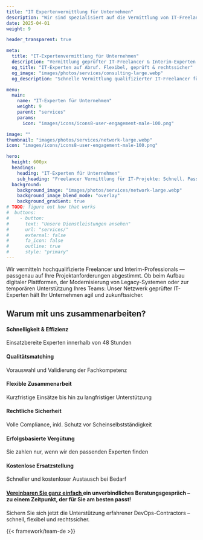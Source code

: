 ```yaml
---
title: "IT Expertenvermittlung für Unternehmen"
description: "Wir sind spezialisiert auf die Vermittlung von IT-Freelancern und bieten Ihnen schnellen Zugang zu hochqualifizierten Fachkräften. "
date: 2025-04-01
weight: 9

header_transparent: true

meta:
  title: "IT-Expertenvermittlung für Unternehmen"
  description: "Vermittlung geprüfter IT-Freelancer & Interim-Experten – schnell, flexibel und rechtssicher. Passgenau für Ihre Projekte."
  og_title: "IT-Experten auf Abruf. Flexibel, geprüft & rechtssicher"
  og_image: "images/photos/services/consulting-large.webp"
  og_description: "Schnelle Vermittlung qualifizierter IT-Freelancer für Ihr Unternehmen – inklusive Qualitätsmatching, rechtlicher Absicherung und erfolgsbasierter Vergütung."

menu:
  main:
    name: "IT-Experten für Unternehmen"
    weight: 9
    parent: "services"
    params:
      icon: "images/icons/icons8-user-engagement-male-100.png"

image: ""
thumbnail: "images/photos/services/network-large.webp"
icon: "images/icons/icons8-user-engagement-male-100.png"

hero:
  height: 600px
  headings:
    heading: "IT-Experten für Unternehmen"
    sub_heading: "Freelancer Vermittlung für IT-Projekte: Schnell. Passgenau. Sicher."
  background:
    background_image: "images/photos/services/network-large.webp"
    background_image_blend_mode: "overlay"
    background_gradient: true
# TODO: figure out how that works
#  buttons:
#    - button:
#      text: "Unsere Dienstleistungen ansehen"
#      url: "services/"
#      external: false
#      fa_icon: false
#      outline: true
#      style: "primary"
---
```


Wir vermitteln hochqualifizierte Freelancer und Interim-Professionals — passgenau auf Ihre Projektanforderungen abgestimmt. Ob beim Aufbau digitaler Plattformen, der Modernisierung von Legacy-Systemen oder zur temporären Unterstützung Ihres Teams: Unser Netzwerk geprüfter IT-Experten hält Ihr Unternehmen agil und zukunftssicher.

##  Warum mit uns zusammenarbeiten?
#### <i class="fas fa-check mr-1"></i> Schnelligkeit & Effizienz
Einsatzbereite Experten innerhalb von 48 Stunden
#### <i class="fas fa-check mr-1"></i> Qualitätsmatching
Vorauswahl und Validierung der Fachkompetenz
#### <i class="fas fa-check mr-1"></i> Flexible Zusammenarbeit
Kurzfristige Einsätze bis hin zu langfristiger Unterstützung
#### <i class="fas fa-check mr-1"></i> Rechtliche Sicherheit
Volle Compliance, inkl. Schutz vor Scheinselbstständigkeit
#### <i class="fas fa-check mr-1"></i> Erfolgsbasierte Vergütung
Sie zahlen nur, wenn wir den passenden Experten finden
#### <i class="fas fa-check mr-1"></i> Kostenlose Ersatzstellung
Schneller und kostenloser Austausch bei Bedarf

#### <a href="https://calendly.com/customer-ci-cloud/cirro-cloud-consulting">Vereinbaren Sie ganz einfach </a> ein unverbindliches Beratungsgespräch – zu einem Zeitpunkt, der für Sie am besten passt!
Sichern Sie sich jetzt die Unterstützung erfahrener DevOps-Contractors – schnell, flexibel und rechtssicher.

{{< framework/team-de >}}
